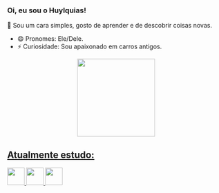 ### Oi, eu sou o Huylquias! 

🌱 Sou um cara simples, gosto de aprender e de descobrir coisas novas. 

- 😄 Pronomes: Ele/Dele.
- ⚡ Curiosidade: Sou apaixonado em carros antigos. 

<div align="center">
<a href="https://github.com/derianjr">
<img loading="lazy" height="180em" src="https://github-readme-stats.vercel.app/api/top-langs/?username=huylquias&layout=compact&langs_count=7&theme=dracula"/>
</div>

  
## Atualmente estudo:

<img loading="lazy" src="https://cdn.jsdelivr.net/gh/devicons/devicon@latest/icons/python/python-original.svg" width="40" height="40"/> <img loading="lazy" src="https://cdn.jsdelivr.net/gh/devicons/devicon@latest/icons/javascript/javascript-original.svg" height="40"/> <img loading="lazy" src="https://cdn.jsdelivr.net/gh/devicons/devicon@latest/icons/linux/linux-original.svg"  height="40"/>
